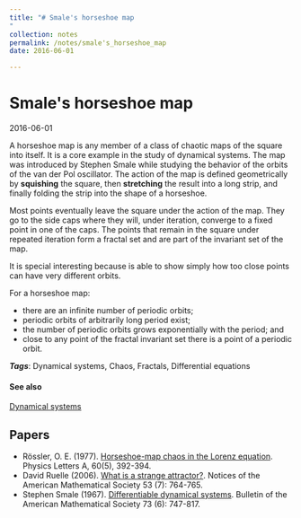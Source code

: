 ```yaml
---
title: "# Smale's horseshoe map
"
collection: notes
permalink: /notes/smale's_horseshoe_map
date: 2016-06-01

---
```


# Smale's horseshoe map

2016-06-01

A horseshoe map is any member of a class of chaotic maps of the square into itself. It is a core example in the study of dynamical systems. The map was introduced by Stephen Smale while studying the behavior of the orbits of the van der Pol oscillator. The action of the map is defined geometrically by **squishing** the square, then **stretching** the result into a long strip, and finally folding the strip into the shape of a horseshoe.

Most points eventually leave the square under the action of the map. They go to the side caps where they will, under iteration, converge to a fixed point in one of the caps. The points that remain in the square under repeated iteration form a fractal set and are part of the invariant set of the map.

It is special interesting because is able to show simply how too close points can have very different orbits.

For a horseshoe map:
* there are an infinite number of periodic orbits;
* periodic orbits of arbitrarily long period exist;
* the number of periodic orbits grows exponentially with the period; and
* close to any point of the fractal invariant set there is a point of a periodic orbit.

***Tags***: Dynamical systems, Chaos, Fractals, Differential equations

#### See also
[Dynamical systems](/notes/dynamical_systems)


## Papers
* Rössler, O. E. (1977). [Horseshoe-map chaos in the Lorenz equation](http://www.sciencedirect.com/science/article/pii/0375960177900299). Physics Letters A, 60(5), 392-394.
* David Ruelle (2006). [What is a strange attractor?](http://www.ams.org/notices/200607/what-is-ruelle.pdf). Notices of the American Mathematical Society 53 (7): 764-765.
* Stephen Smale (1967). [Differentiable dynamical systems](http://www.ams.org/bull/1967-73-06/S0002-9904-1967-11798-1/S0002-9904-1967-11798-1.pdf). Bulletin of the American Mathematical Society 73 (6): 747-817.



